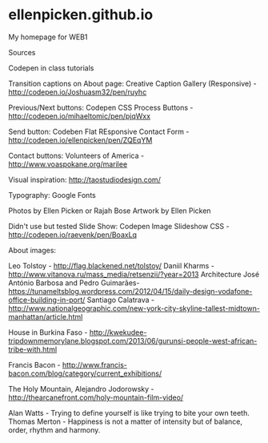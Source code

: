 # ellenpicken.github.io
My homepage for WEB1

Sources

Codepen in class tutorials

Transition captions on About page:
Creative Caption Gallery (Responsive) - http://codepen.io/Joshuasm32/pen/ruyhc

Previous/Next buttons:
Codepen CSS Process Buttons - http://codepen.io/mihaeltomic/pen/pjqWxx

Send button:
Codeben Flat REsponsive Contact Form - http://codepen.io/ellenpicken/pen/ZQEqYM

Contact buttons:
Volunteers of America - http://www.voaspokane.org/marilee


Visual inspiration:
http://taostudiodesign.com/


Typography: 
Google Fonts

Photos by Ellen Picken or Rajah Bose
Artwork by Ellen Picken



Didn't use but tested Slide Show:
Codepen Image Slideshow CSS - http://codepen.io/raevenk/pen/BoaxLq


About images:

Leo Tolstoy - http://flag.blackened.net/tolstoy/
Daniil Kharms - http://www.vitanova.ru/mass_media/retsenzii/?year=2013
Architecture José António Barbosa and Pedro Guimarães- https://tunameltsblog.wordpress.com/2012/04/15/daily-design-vodafone-office-building-in-port/
Santiago Calatrava - http://www.nationalgeographic.com/new-york-city-skyline-tallest-midtown-manhattan/article.html

House in Burkina Faso - http://kwekudee-tripdownmemorylane.blogspot.com/2013/06/gurunsi-people-west-african-tribe-with.html

Francis Bacon - http://www.francis-bacon.com/blog/category/current_exhibitions/

The Holy Mountain, Alejandro Jodorowsky - http://thearcanefront.com/holy-mountain-film-video/

Alan Watts - Trying to define yourself is like trying to bite your own teeth.
Thomas Merton - Happiness is not a matter of intensity but of balance, order, rhythm and harmony.